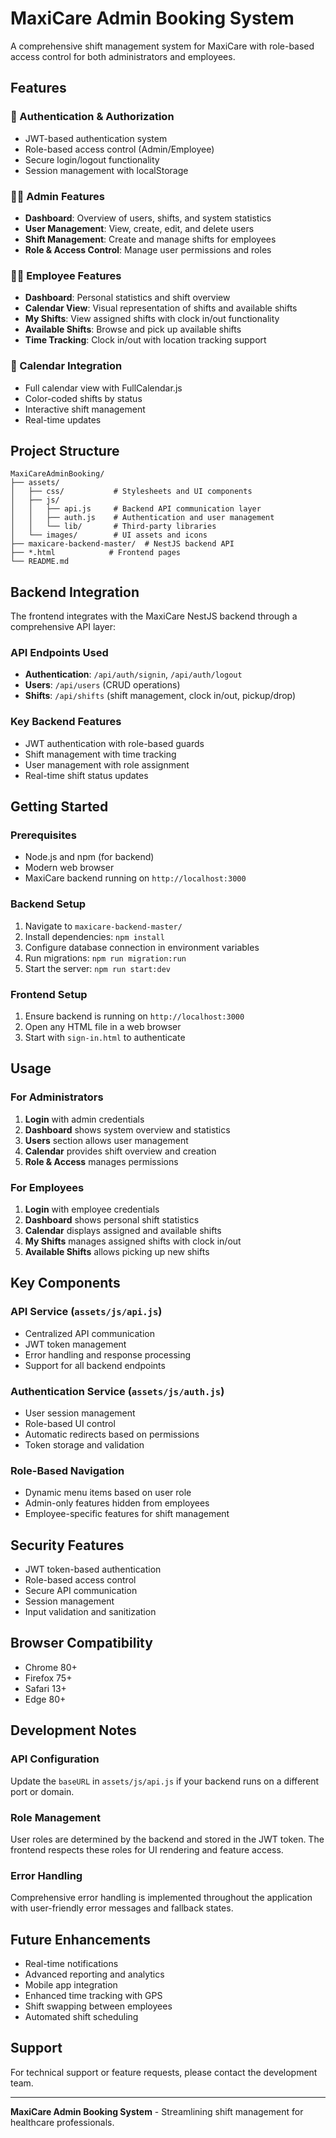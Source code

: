 # MaxiCare Admin Booking System

A comprehensive shift management system for MaxiCare with role-based access control for both administrators and employees.

## Features

### 🔐 Authentication & Authorization
- JWT-based authentication system
- Role-based access control (Admin/Employee)
- Secure login/logout functionality
- Session management with localStorage

### 👨‍💼 Admin Features
- **Dashboard**: Overview of users, shifts, and system statistics
- **User Management**: View, create, edit, and delete users
- **Shift Management**: Create and manage shifts for employees
- **Role & Access Control**: Manage user permissions and roles

### 👷‍♂️ Employee Features
- **Dashboard**: Personal statistics and shift overview
- **Calendar View**: Visual representation of shifts and available shifts
- **My Shifts**: View assigned shifts with clock in/out functionality
- **Available Shifts**: Browse and pick up available shifts
- **Time Tracking**: Clock in/out with location tracking support

### 📅 Calendar Integration
- Full calendar view with FullCalendar.js
- Color-coded shifts by status
- Interactive shift management
- Real-time updates

## Project Structure

```
MaxiCareAdminBooking/
├── assets/
│   ├── css/           # Stylesheets and UI components
│   ├── js/
│   │   ├── api.js     # Backend API communication layer
│   │   ├── auth.js    # Authentication and user management
│   │   └── lib/       # Third-party libraries
│   └── images/        # UI assets and icons
├── maxicare-backend-master/  # NestJS backend API
├── *.html            # Frontend pages
└── README.md
```

## Backend Integration

The frontend integrates with the MaxiCare NestJS backend through a comprehensive API layer:

### API Endpoints Used
- **Authentication**: `/api/auth/signin`, `/api/auth/logout`
- **Users**: `/api/users` (CRUD operations)
- **Shifts**: `/api/shifts` (shift management, clock in/out, pickup/drop)

### Key Backend Features
- JWT authentication with role-based guards
- Shift management with time tracking
- User management with role assignment
- Real-time shift status updates

## Getting Started

### Prerequisites
- Node.js and npm (for backend)
- Modern web browser
- MaxiCare backend running on `http://localhost:3000`

### Backend Setup
1. Navigate to `maxicare-backend-master/`
2. Install dependencies: `npm install`
3. Configure database connection in environment variables
4. Run migrations: `npm run migration:run`
5. Start the server: `npm run start:dev`

### Frontend Setup
1. Ensure backend is running on `http://localhost:3000`
2. Open any HTML file in a web browser
3. Start with `sign-in.html` to authenticate

## Usage

### For Administrators
1. **Login** with admin credentials
2. **Dashboard** shows system overview and statistics
3. **Users** section allows user management
4. **Calendar** provides shift overview and creation
5. **Role & Access** manages permissions

### For Employees
1. **Login** with employee credentials
2. **Dashboard** shows personal shift statistics
3. **Calendar** displays assigned and available shifts
4. **My Shifts** manages assigned shifts with clock in/out
5. **Available Shifts** allows picking up new shifts

## Key Components

### API Service (`assets/js/api.js`)
- Centralized API communication
- JWT token management
- Error handling and response processing
- Support for all backend endpoints

### Authentication Service (`assets/js/auth.js`)
- User session management
- Role-based UI control
- Automatic redirects based on permissions
- Token storage and validation

### Role-Based Navigation
- Dynamic menu items based on user role
- Admin-only features hidden from employees
- Employee-specific features for shift management

## Security Features

- JWT token-based authentication
- Role-based access control
- Secure API communication
- Session management
- Input validation and sanitization

## Browser Compatibility

- Chrome 80+
- Firefox 75+
- Safari 13+
- Edge 80+

## Development Notes

### API Configuration
Update the `baseURL` in `assets/js/api.js` if your backend runs on a different port or domain.

### Role Management
User roles are determined by the backend and stored in the JWT token. The frontend respects these roles for UI rendering and feature access.

### Error Handling
Comprehensive error handling is implemented throughout the application with user-friendly error messages and fallback states.

## Future Enhancements

- Real-time notifications
- Advanced reporting and analytics
- Mobile app integration
- Enhanced time tracking with GPS
- Shift swapping between employees
- Automated shift scheduling

## Support

For technical support or feature requests, please contact the development team.

---

**MaxiCare Admin Booking System** - Streamlining shift management for healthcare professionals.
